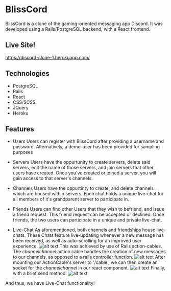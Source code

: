 
# BlissCord

BlissCord is a clone of the gaming-oriented messaging app Discord. It was developed using a Rails/PostgreSQL backend, with a React frontend.

## Live Site!

https://discord-clone-1.herokuapp.com/

## Technologies
* PostgreSQL
* Rails
* React
* CSS/SCSS
* JQuery
* Heroku

## Features

* Users
  Users can register with BlissCord after providing a username and password.        Alternatively, a demo-user has been provided for sampling purposes 

* Servers
  Users have the oppurtunity to create servers, delete said servers, edit the name of those servers, and join servers that other users have created. Once you've created or joined a server, you will gain access to that server's channels.
  
 * Channels
  Users have the oppurtinty to create, and delete channels which are housed within servers. Each chat holds a unique live-chat for all members of it's grandparent server to participate in.
  
 * Friends 
 Users can find other Users that they wish to befriend, and issue a friend request. This friend request can be accepted or declined. Once friends, the two users can participate in a unique and private live-chat. 
 
 * Live-Chat
 As aforementioned, both channels and friendships house live-chats. These Chats feature live-updating whenever a new message has been received, as well as auto-scrolling for an improved user experience. 
 ![alt text](https://github.com/Brennan-Flood/DiscordClone/blob/master/dm-gif.gif?raw=true)
 This was achieved by use of Rails action-cables. The *channelchannel* action cable handles the creation of new messages to our channels, as opposed to a rails controller function.
 ![alt text](https://github.com/Brennan-Flood/DiscordClone/blob/master/Screen%20Shot%202019-11-22%20at%206.55.07%20PM.png?raw=true)
 After mounting our ActionCable's server to '/cable', we can then create an socket for the *channelchannel* in our react component.
 ![alt text](https://github.com/Brennan-Flood/DiscordClone/blob/master/Screen%20Shot%202019-11-22%20at%206.58.19%20PM.png?raw=true)
 Finally, with a brief send method:
 ![alt text](https://github.com/Brennan-Flood/DiscordClone/blob/master/Screen%20Shot%202019-11-22%20at%206.59.14%20PM.png?raw=true)
 
 And thus, we have Live-Chat functionality!
 
 



